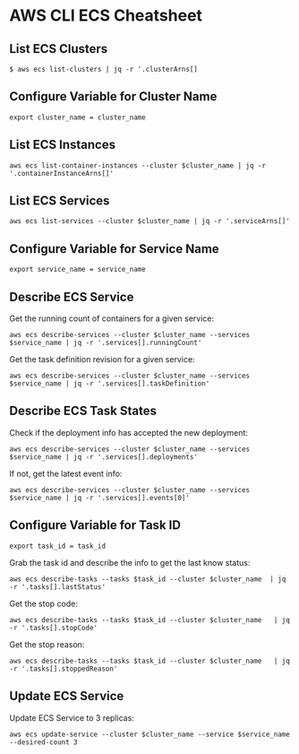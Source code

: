 # AWS CLI ECS Cheatsheet

## List ECS Clusters
```
$ aws ecs list-clusters | jq -r '.clusterArns[]
```

## Configure Variable for Cluster Name
```
export cluster_name = cluster_name
```

## List ECS Instances
```
aws ecs list-container-instances --cluster $cluster_name | jq -r '.containerInstanceArns[]'
```

## List ECS Services
```
aws ecs list-services --cluster $cluster_name | jq -r '.serviceArns[]'
```

## Configure Variable for Service Name
```
export service_name = service_name
```

## Describe ECS Service
 Get the running count of containers for a given service:
```
aws ecs describe-services --cluster $cluster_name --services $service_name | jq -r '.services[].runningCount'
```

Get the task definition revision for a given service:
```
aws ecs describe-services --cluster $cluster_name --services $service_name | jq -r '.services[].taskDefinition'
```

## Describe ECS Task States
Check if the deployment info has accepted the new deployment:
```
aws ecs describe-services --cluster $cluster_name --services $service_name | jq -r '.services[].deployments'
```

If not, get the latest event info:
```
aws ecs describe-services --cluster $cluster_name --services $service_name | jq -r '.services[].events[0]'
```

## Configure Variable for Task ID
```
export task_id = task_id

```

Grab the task id and describe the info to get the last know status:
```
aws ecs describe-tasks --tasks $task_id --cluster $cluster_name  | jq -r '.tasks[].lastStatus'
```

Get the stop code:
```
aws ecs describe-tasks --tasks $task_id --cluster $cluster_name   | jq -r '.tasks[].stopCode'
```

Get the stop reason:
```
aws ecs describe-tasks --tasks $task_id --cluster $cluster_name   | jq -r '.tasks[].stoppedReason'
```

## Update ECS Service
Update ECS Service to 3 replicas:
```
aws ecs update-service --cluster $cluster_name --service $service_name --desired-count 3
```
